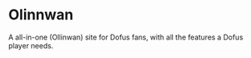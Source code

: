 # Olinnwan
A all-in-one (Ollinwan) site for Dofus fans, with all the features a Dofus player needs.
